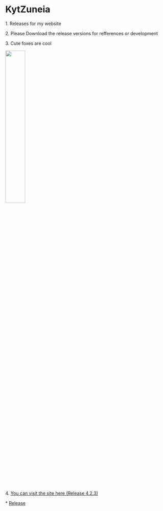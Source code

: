 # KytZuneia
<p>1. Releases for my website</p>
<p>2. Please Download the release versions for refferences or development</p>
<p>3. Cute foxes are cool</p>
<picture>
<img src="https://upload.wikimedia.org/wikipedia/commons/0/03/Vulpes_vulpes_laying_in_snow.jpg" width="35%" height="35%">
  </picture>
  <p>4.
<a href="https://daskpfoundation.github.io/KytZuneia/Release%204.2.3/De_Home.html">You can visit the site here (Release 4.2.3)</a>
  </p>
  <p>*
<a href="https://github.com/DasKPFoundation/KytZuneia/releases">Release</a>
</p>
